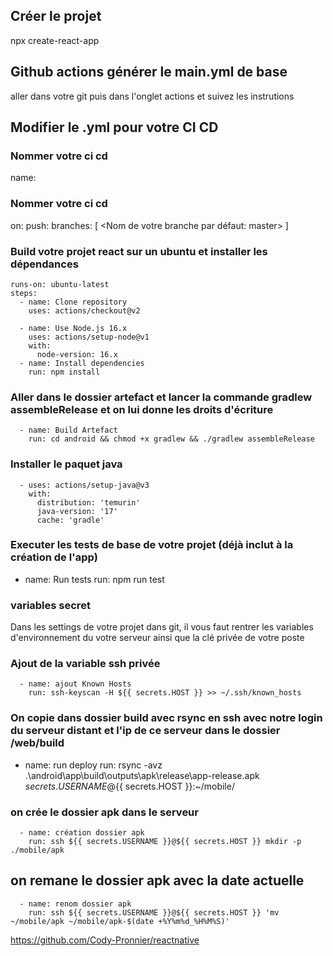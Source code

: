 ## Créer le projet 
npx create-react-app <nom de votre projet>

## Github actions générer le main.yml de base
aller dans votre git puis dans l'onglet actions et suivez les instrutions

## Modifier le .yml pour votre CI CD
### Nommer votre ci cd 
name: <NOM>
### Nommer votre ci cd 
on:
  push:
    branches: [ <Nom de votre branche par défaut: master> ]

### Build votre projet react sur un ubuntu et installer les dépendances
    runs-on: ubuntu-latest
    steps:
      - name: Clone repository
        uses: actions/checkout@v2

      - name: Use Node.js 16.x
        uses: actions/setup-node@v1
        with:
          node-version: 16.x
      - name: Install dependencies
        run: npm install

### Aller dans le dossier artefact et lancer la commande gradlew assembleRelease et on lui donne les droits d'écriture
      - name: Build Artefact 
        run: cd android && chmod +x gradlew && ./gradlew assembleRelease

### Installer le paquet java
      - uses: actions/setup-java@v3
        with:
          distribution: 'temurin'
          java-version: '17'
          cache: 'gradle'
### Executer les tests de base de votre projet (déjà inclut à la création de l'app)
- name: Run tests 
        run: npm run test

### variables secret
Dans les settings de votre projet dans git, il vous faut rentrer les variables d'environnement du votre serveur
ainsi que la clé privée de votre poste

### Ajout de la variable ssh privée
      - name: ajout Known Hosts
        run: ssh-keyscan -H ${{ secrets.HOST }} >> ~/.ssh/known_hosts

### On copie dans dossier build avec rsync en ssh avec notre login du serveur distant et l'ip de ce serveur dans le dossier /web/build
   - name: run deploy
        run: rsync -avz .\android\app\build\outputs\apk\release\app-release.apk ${{ secrets.USERNAME }}@${{ secrets.HOST }}:~/mobile/
### on crée le dossier apk dans le serveur
      - name: création dossier apk
        run: ssh ${{ secrets.USERNAME }}@${{ secrets.HOST }} mkdir -p ./mobile/apk

## on remane le dossier apk avec la date actuelle
      - name: renom dossier apk
        run: ssh ${{ secrets.USERNAME }}@${{ secrets.HOST }} 'mv ~/mobile/apk ~/mobile/apk-$(date +%Y%m%d_%H%M%S)'

https://github.com/Cody-Pronnier/reactnative
